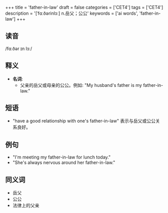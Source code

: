 +++
title = 'father-in-law'
draft = false
categories = ['CET4']
tags = ['CET4']
description = '[ˈfɑːðərinlɔː] n.岳父；公公'
keywords = ['ai words', 'father-in-law']
+++

## 读音
/fɑːðər ɪn lɔː/

## 释义
- **名词**:
   - 父亲的岳父或母亲的公公。例如: "My husband's father is my father-in-law."

## 短语
- "have a good relationship with one's father-in-law" 表示与岳父或公公关系良好。

## 例句
- "I'm meeting my father-in-law for lunch today."
- "She's always nervous around her father-in-law."

## 同义词
- 岳父
- 公公
- 法律上的父亲
